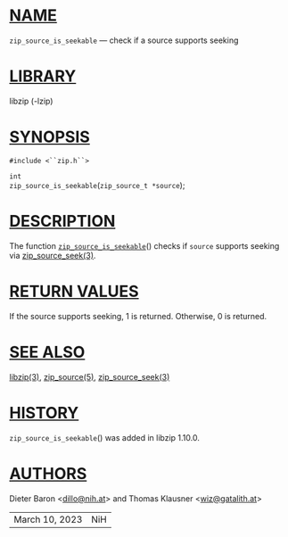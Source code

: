 # [NAME](#NAME)

`zip_source_is_seekable` — check if a source supports seeking

# [LIBRARY](#LIBRARY)

libzip (-lzip)

# [SYNOPSIS](#SYNOPSIS)

`#include <``zip.h``>`

`int`  
`zip_source_is_seekable`(`zip_source_t *source`);

# [DESCRIPTION](#DESCRIPTION)

The function [`zip_source_is_seekable`](#zip_source_is_seekable)()
checks if `source` supports seeking via
[zip_source_seek(3)](zip_source_seek.md).

# [RETURN VALUES](#RETURN_VALUES)

If the source supports seeking, 1 is returned. Otherwise, 0 is returned.

# [SEE ALSO](#SEE_ALSO)

[libzip(3)](libzip.md), [zip_source(5)](zip_source.md),
[zip_source_seek(3)](zip_source_seek.md)

# [HISTORY](#HISTORY)

`zip_source_is_seekable`() was added in libzip 1.10.0.

# [AUTHORS](#AUTHORS)

Dieter Baron \<[dillo@nih.at](mailto:dillo@nih.at)\> and Thomas Klausner
\<[wiz@gatalith.at](mailto:wiz@gatalith.at)\>

|                |     |
|----------------|-----|
| March 10, 2023 | NiH |
